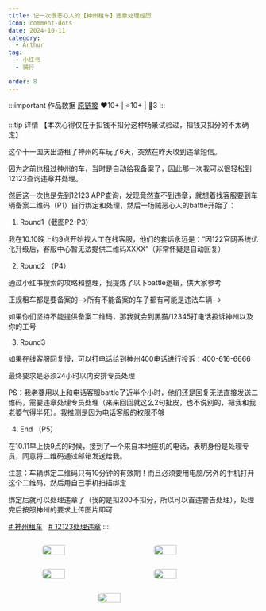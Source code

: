 ```yaml
---
title: 记一次很恶心人的【神州租车】违章处理经历
icon: comment-dots
date: 2024-10-11
category:
  - Arthur
tag:
  - 小红书
  - 骑行

order: 8
---
```


:::important 作品数据
[原链接](http://xhslink.com/a/b2clSqx51muX)
❤️10+ | ⭐️10+ | 💬3
:::

:::tip 详情
【本次心得仅在于扣钱不扣分这种场景试验过，扣钱又扣分的不太确定】

这个十一国庆出游租了神州的车玩了6天，突然在昨天收到违章短信。

因为之前也租过神州的车，当时是自动给我备案了，因此那一次我可以很轻松到12123查询违章并处理。

然后这一次也是先到12123 APP查询，发现竟然查不到违章，就想着找客服要到车辆备案二维码（P1）自行绑定和处理，然后一场贼恶心人的battle开始了：

1. Round1（截图P2-P3）

我在10.10晚上约9点开始找人工在线客服，他们的套话永远是：“因122官网系统优化升级后，客服中心暂无法提供二维码XXXX”（非常怀疑是自动回复）

2. Round2 （P4）

通过小红书搜索的攻略和整理，我提炼了以下battle逻辑，供大家参考

正规租车都是要备案的-->所有不能备案的车子都有可能是违法车辆-->

如果你们坚持不能提供备案二维码，那我就会到黑猫/12345打电话投诉神州以及你的工号

3. Round3

如果在线客服回复慢，可以打电话给到神州400电话进行投诉：400-616-6666

最终要求是必须24小时以内安排专员处理

PS：我老婆用以上和电话客服battle了近半个小时，他们还是回复无法直接发送二维码，需要违章处理专员处理（来来回回就这么2句扯皮，也不说别的，把我和我老婆气得半死）。我推测是因为电话客服的权限不够

4. End （P5）

在10.11早上快9点的时候，接到了一个来自本地座机的电话，表明身份是处理专员，同意将二维码通过邮箱发送给我。

注意：车辆绑定二维码只有10分钟的有效期！而且必须要用电脑/另外的手机打开这个二维码，然后用自己手机扫描绑定

绑定后就可以处理违章了（我的是扣200不扣分，所以可以首违警告处理），处理完后按照神州的要求上传图片即可

[# 神州租车](https://www.xiaohongshu.com/search_result/?keyword=%E7%A5%9E%E5%B7%9E%E7%A7%9F%E8%BD%A6&type=54&source=web_note_detail_r10)   [# 12123处理违章](https://www.xiaohongshu.com/search_result/?keyword=12123%E5%A4%84%E7%90%86%E8%BF%9D%E7%AB%A0&type=54&source=web_note_detail_r10)
:::

<div class="image-preview">
<img src="https://pan.4a1801.life:11443/d/public/XHS_fsy/67088876000000001902d33d_1.webp" width="210px" style="margin: 5px;" align="center" />
<img src="https://pan.4a1801.life:11443/d/public/XHS_fsy/67088876000000001902d33d_2.webp" width="210px" style="margin: 5px;" align="center" />
<img src="https://pan.4a1801.life:11443/d/public/XHS_fsy/67088876000000001902d33d_3.webp" width="210px" style="margin: 5px;" align="center" />
<img src="https://pan.4a1801.life:11443/d/public/XHS_fsy/67088876000000001902d33d_4.webp" width="210px" style="margin: 5px;" align="center" />
<img src="https://pan.4a1801.life:11443/d/public/XHS_fsy/67088876000000001902d33d_5.webp" width="210px" style="margin: 5px;" align="center" />
</div>

<style>
  .image-preview {
    display: flex;
    justify-content: space-evenly;
    align-items: center;
    flex-wrap: wrap;
  }

  .image-preview > img {
     box-sizing: border-box;
     width: 32% !important;
     padding: 9px;
     border-radius: 16px;
  }

  @media (max-width: 719px){
    .image-preview > img {
      width: 50% !important;
    }
  }

  @media (max-width: 419px){
    .image-preview > img {
      width: 100% !important;
    }
  }
</style>